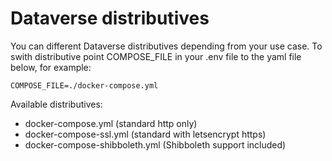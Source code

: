 # Dataverse distributives 

You can different Dataverse distributives depending from your use case. To swith distributive point COMPOSE_FILE in your .env file to the yaml file below, for example:
```
COMPOSE_FILE=./docker-compose.yml
```

Available distributives:
* docker-compose.yml (standard http only)
* docker-compose-ssl.yml (standard with letsencrypt https) 
* docker-compose-shibboleth.yml (Shibboleth support included)
